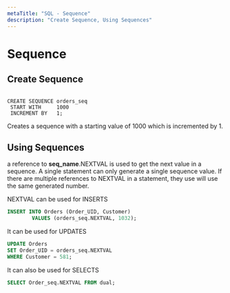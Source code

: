 ```yaml
---
metaTitle: "SQL - Sequence"
description: "Create Sequence, Using Sequences"
---
```


# Sequence



## Create Sequence


```

CREATE SEQUENCE orders_seq
 START WITH     1000
 INCREMENT BY   1;

```

Creates a sequence with a starting value of 1000 which is incremented by 1.



## Using Sequences


a reference to **seq_name**.NEXTVAL is used to get the next value in a sequence. A single statement can only generate a single sequence value. If there are multiple references to NEXTVAL in a statement, they use will use the same generated number.

NEXTVAL can be used for INSERTS

```sql
INSERT INTO Orders (Order_UID, Customer)
        VALUES (orders_seq.NEXTVAL, 1032);

```

It can be used for UPDATES

```sql
UPDATE Orders
SET Order_UID = orders_seq.NEXTVAL
WHERE Customer = 581;

```

It can also be used for SELECTS

```sql
SELECT Order_seq.NEXTVAL FROM dual;

```

